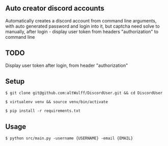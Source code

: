 ## Auto creator discord accounts
Automatically creates a discord account from command line arguments,
with auto generated password
and login into it, but captcha need solve to manually,
after login - display user token from headers "authorization" to command line

## TODO 
Display user token after login, from header "authorization"

## Setup

`$ git clone git@github.com:altWulff/DiscordUser.git && cd DiscordUser`

`$ virtualenv venv && source venv/bin/activate`

`$ pip install -r requirements.txt`

## Usage
`$ python src/main.py -username {USERNAME} -email {EMAIL}`